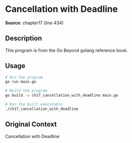 # Cancellation with Deadline

**Source**: chapter17 (line 434)

## Description

This program is from the Go Beyond golang reference book.

## Usage

```bash
# Run the program
go run main.go

# Build the program
go build -o ch17_cancellation_with_deadline main.go

# Run the built executable
./ch17_cancellation_with_deadline
```

## Original Context

Cancellation with Deadline
